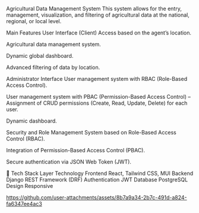 Agricultural Data Management System
This system allows for the entry, management, visualization, and filtering of agricultural data at the national, regional, or local level.

Main Features
User Interface (Client)
Access based on the agent’s location.

Agricultural data management system.

Dynamic global dashboard.

Advanced filtering of data by location.

Administrator Interface
User management system with RBAC (Role-Based Access Control).

User management system with PBAC (Permission-Based Access Control) – Assignment of CRUD permissions (Create, Read, Update, Delete) for each user.

Dynamic dashboard.

Security and Role Management
System based on Role-Based Access Control (RBAC).

Integration of Permission-Based Access Control (PBAC).

Secure authentication via JSON Web Token (JWT).

🧰 Tech Stack
Layer	Technology
Frontend	React, Tailwind CSS, MUI
Backend	Django REST Framework (DRF)
Authentication	JWT
Database	PostgreSQL
Design	Responsive



https://github.com/user-attachments/assets/8b7a9a34-2b7c-491d-a824-fa6347ee4ac3


